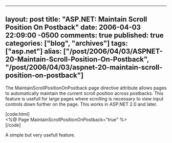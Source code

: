  ---
  layout: post
  title: "ASP.NET: Maintain Scroll Position On Postback"
  date: 2006-04-03 22:09:00 -0500
  comments: true
  published: true
  categories: ["blog", "archives"]
  tags: ["asp.net"]
  alias: ["/post/2006/04/03/ASPNET-20-Maintain-Scroll-Position-On-Postback", "/post/2006/04/03/aspnet-20-maintain-scroll-position-on-postback"]
  ---
<!-- more -->
<p>The MaintainScrollPositionOnPostback page directive attribute allows pages to automatically maintain the current scroll position across postbacks. This feature is usefull for large pages where scrolling is necessary to view input controls down further on the page. This works in ASP.NET 2.0 and later.</p>
<p>[code:html]<br /> &lt;%@ Page MaintainScrollPositionOnPostback="true" %&gt;<br /> [/code]</p>
<p>A simple but very usefull feature.</p>
